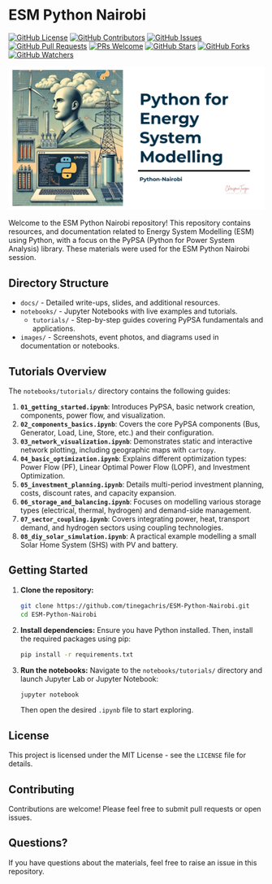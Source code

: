 # ESM Python Nairobi

[![GitHub License](https://img.shields.io/github/license/tinegachris/ESM-Python-Nairobi.svg)](https://github.com/tinegachris/ESM-Python-Nairobi/blob/main/LICENSE)
[![GitHub Contributors](https://img.shields.io/github/contributors/tinegachris/ESM-Python-Nairobi.svg)](https://github.com/tinegachris/ESM-Python-Nairobi/graphs/contributors)
[![GitHub Issues](https://img.shields.io/github/issues/tinegachris/ESM-Python-Nairobi.svg)](https://github.com/tinegachris/ESM-Python-Nairobi/issues)
[![GitHub Pull Requests](https://img.shields.io/github/issues-pr/tinegachris/ESM-Python-Nairobi.svg)](https://github.com/tinegachris/ESM-Python-Nairobi/pulls)
[![PRs Welcome](https://img.shields.io/badge/PRs-welcome-brightgreen.svg?style=flat-square)](http://makeapullrequest.com)
[![GitHub Stars](https://img.shields.io/github/stars/tinegachris/ESM-Python-Nairobi.svg?style=social&label=Star)](https://github.com/tinegachris/ESM-Python-Nairobi/stargazers)
[![GitHub Forks](https://img.shields.io/github/forks/tinegachris/ESM-Python-Nairobi.svg?style=social&label=Fork)](https://github.com/tinegachris/ESM-Python-Nairobi/network/members)
[![GitHub Watchers](https://img.shields.io/github/watchers/tinegachris/ESM-Python-Nairobi.svg?style=social&label=Watch)](https://github.com/tinegachris/ESM-Python-Nairobi/watchers)

![](images/graphics/Python%20for%20Energy%20System%20Modelling.jpg)

Welcome to the ESM Python Nairobi repository! This repository contains resources, and documentation related to Energy System Modelling (ESM) using Python, with a focus on the PyPSA (Python for Power System Analysis) library. These materials were used for the ESM Python Nairobi session.

## Directory Structure

-   `docs/` - Detailed write-ups, slides, and additional resources.
-   `notebooks/` - Jupyter Notebooks with live examples and tutorials.
    -   `tutorials/` - Step-by-step guides covering PyPSA fundamentals and applications.
-   `images/` - Screenshots, event photos, and diagrams used in documentation or notebooks.

## Tutorials Overview

The `notebooks/tutorials/` directory contains the following guides:

1.  **`01_getting_started.ipynb`**: Introduces PyPSA, basic network creation, components, power flow, and visualization.
2.  **`02_components_basics.ipynb`**: Covers the core PyPSA components (Bus, Generator, Load, Line, Store, etc.) and their configuration.
3.  **`03_network_visualization.ipynb`**: Demonstrates static and interactive network plotting, including geographic maps with `cartopy`.
4.  **`04_basic_optimization.ipynb`**: Explains different optimization types: Power Flow (PF), Linear Optimal Power Flow (LOPF), and Investment Optimization.
5.  **`05_investment_planning.ipynb`**: Details multi-period investment planning, costs, discount rates, and capacity expansion.
6.  **`06_storage_and_balancing.ipynb`**: Focuses on modelling various storage types (electrical, thermal, hydrogen) and demand-side management.
7.  **`07_sector_coupling.ipynb`**: Covers integrating power, heat, transport demand, and hydrogen sectors using coupling technologies.
8.  **`08_diy_solar_simulation.ipynb`**: A practical example modelling a small Solar Home System (SHS) with PV and battery.

## Getting Started

1.  **Clone the repository:**
    ```bash
    git clone https://github.com/tinegachris/ESM-Python-Nairobi.git
    cd ESM-Python-Nairobi
    ```

2.  **Install dependencies:**
    Ensure you have Python installed. Then, install the required packages using pip:
    ```bash
    pip install -r requirements.txt
    ```

3.  **Run the notebooks:**
    Navigate to the `notebooks/tutorials/` directory and launch Jupyter Lab or Jupyter Notebook:
    ```bash
    jupyter notebook
    ```
    Then open the desired `.ipynb` file to start exploring.

## License

This project is licensed under the MIT License - see the `LICENSE` file for details.

## Contributing

Contributions are welcome! Please feel free to submit pull requests or open issues.

## Questions?

If you have questions about the materials, feel free to raise an issue in this repository.
